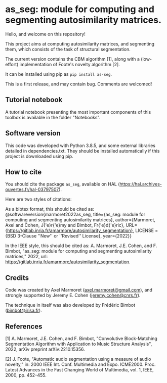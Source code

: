 # as_seg: module for computing and segmenting autosimilarity matrices. #

Hello, and welcome on this repository!

This project aims at computing autosimilarity matrices, and segmenting them, which consists of the task of structural segmentation.

The current version contains the CBM algorithm [1], along with a (low-effort) implementation of Foote's novelty algorithm [2].

It can be installed using pip as `pip install as-seg`.

This is a first release, and may contain bug. Comments are welcomed!

## Tutorial notebook ##

A tutorial notebook presenting the most important components of this toolbox is available in the folder "Notebooks".

## Software version ##

This code was developed with Python 3.8.5, and some external libraries detailed in dependencies.txt. They should be installed automatically if this project is downloaded using pip.

## How to cite ##

You should cite the package `as_seg`, available on HAL (https://hal.archives-ouvertes.fr/hal-03797507).

Here are two styles of citations:

As a bibtex format, this should be cited as: @softwareversion{marmoret2022as_seg, title={as\_seg: module for computing and segmenting autosimilarity matrices}, author={Marmoret, Axel and Cohen, J{\'e}r{\'e}my and Bimbot, Fr{\'e}d{\'e}ric}, URL={https://gitlab.inria.fr/amarmore/autosimilarity_segmentation}, LICENSE = {BSD 3-Clause ''New'' or ''Revised'' License}, year={2022}}

In the IEEE style, this should be cited as: A. Marmoret, J.E. Cohen, and F. Bimbot, "as_seg: module for computing and segmenting autosimilarity matrices," 2022, url: https://gitlab.inria.fr/amarmore/autosimilarity_segmentation.

## Credits ##

Code was created by Axel Marmoret (<axel.marmoret@gmail.com>), and strongly supported by Jeremy E. Cohen (<jeremy.cohen@cnrs.fr>).

The technique in itself was also developed by Frédéric Bimbot (<bimbot@irisa.fr>).

## References ##
[1] A. Marmoret, J.E. Cohen, and F. Bimbot, "Convolutive Block-Matching Segmentation Algorithm with Application to Music Structure Analysis", 2022, arXiv preprint arXiv:2210.15356.

[2] J. Foote, "Automatic audio segmentation using a measure of audio novelty," in: 2000 IEEE Int. Conf. Multimedia and Expo. ICME2000. Proc. Latest Advances in the Fast Changing World of Multimedia, vol. 1, IEEE, 2000, pp. 452–455.

